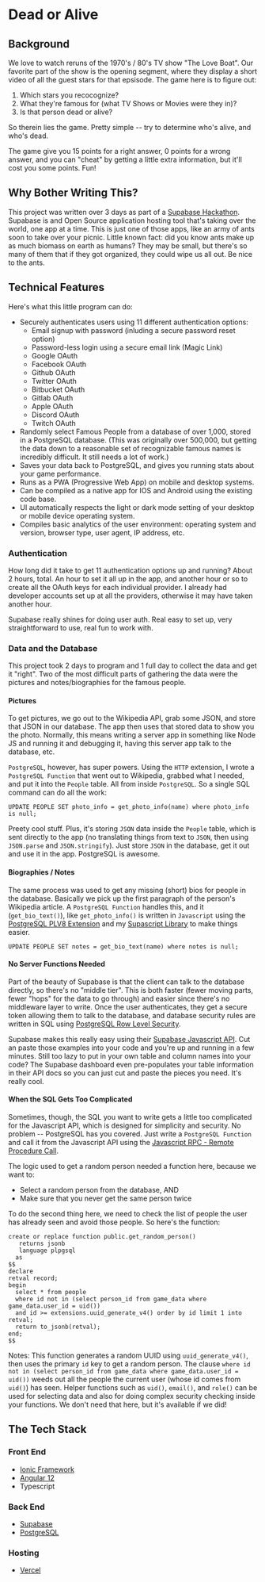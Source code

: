 # Dead or Alive

## Background

We love to watch reruns of the 1970's / 80's TV show "The Love Boat".  Our favorite part of the show is the opening segment, where they display a short video of all the guest stars for that epsisode.  The game here is to figure out:

1.  Which stars you recocognize?
2.  What they're famous for (what TV Shows or Movies were they in)?
3.  Is that person dead or alive?

So therein lies the game.  Pretty simple -- try to determine who's alive, and who's dead.

The game give you 15 points for a right answer, 0 points for a wrong answer, and you can "cheat" by getting a little extra information, but it'll cost you some points.  Fun!

## Why Bother Writing This?

This project was written over 3 days as part of a [Supabase Hackathon](https://supabase.io).  Supabase is and Open Source application hosting tool that's taking over the world, one app at a time.  This is just one of those apps, like an army of ants soon to take over your picnic.  Little known fact:  did you know ants make up as much biomass on earth as humans?  They may be small, but there's so many of them that if they got organized, they could wipe us all out.  Be nice to the ants.

## Technical Features

Here's what this little program can do:

- Securely authenticates users using 11 different authentication options:
    - Email signup with password (inluding a secure password reset option)
    - Password-less login using a secure email link (Magic Link)
    - Google OAuth
    - Facebook OAuth
    - Github OAuth
    - Twitter OAuth
    - Bitbucket OAuth
    - Gitlab OAuth
    - Apple OAuth
    - Discord OAuth
    - Twitch OAuth
- Randomly select Famous People from a database of over 1,000, stored in a PostgreSQL database.  (This was originally over 500,000, but getting the data down to a reasonable set of recognizable famous names is incredibly difficult.  It still needs a lot of work.)
- Saves your data back to PostgreSQL, and gives you running stats about your game performance.
- Runs as a PWA (Progressive Web App) on mobile and desktop systems.
- Can be compiled as a native app for IOS and Android using the existing code base.
- UI automatically respects the light or dark mode setting of your desktop or mobile device operating system.
- Compiles basic analytics of the user environment: operating system and version, browser type, user agent, IP address, etc.

### Authentication

How long did it take to get 11 authentication options up and running?  About 2 hours, total.  An hour to set it all up in the app, and another hour or so to create all the OAuth keys for each individual provider.  I already had developer accounts set up at all the providers, otherwise it may have taken another hour.

Supabase really shines for doing user auth.  Real easy to set up, very straightforward to use, real fun to work with.

### Data and the Database

This project took 2 days to program and 1 full day to collect the data and get it "right".  Two of the most difficult parts of gathering the data were the pictures and notes/biographies for the famous people.

#### Pictures

To get pictures, we go out to the Wikipedia API, grab some JSON, and store that JSON in our database.  The app then uses that stored data to show you the photo.  Normally, this means writing a server app in something like Node JS and running it and debugging it, having this server app talk to the database, etc.  

`PostgreSQL`, however, has super powers.  Using the `HTTP` extension, I wrote a `PostgreSQL Function` that went out to Wikipedia, grabbed what I needed, and put it into the `People` table.  All from inside `PostgreSQL`.  So a single SQL command can do all the work:

```
UPDATE PEOPLE SET photo_info = get_photo_info(name) where photo_info is null;
```

Preety cool stuff.  Plus, it's storing `JSON` data inside the `People` table, which is sent directly to the app (no translating things from text to `JSON`, then using `JSON.parse` and `JSON.stringify`).  Just store `JSON` in the database, get it out and use it in the app.  PostgreSQL is awesome.

#### Biographies / Notes

The same process was used to get any missing (short) bios for people in the database.  Basically we pick up the first paragraph of the person's Wikipedia article.  A `PostgreSQL Function` handles this, and it (`get_bio_text()`), like `get_photo_info()` is written in `Javascript` using the [PostgreSQL PLV8 Extension](https://plv8.github.io/) and my [Supascript Library](https://github.com/burggraf/supascript) to make things easier.

```
UPDATE PEOPLE SET notes = get_bio_text(name) where notes is null;
```

#### No Server Functions Needed

Part of the beauty of Supabase is that the client can talk to the database directly, so there's no "middle tier".  This is both faster (fewer moving parts, fewer "hops" for the data to go through) and easier since there's no middleware layer to write.  Once the user authenticates, they get a secure token allowing them to talk to the database, and database security rules are written in SQL using [PostgreSQL Row Level Security](https://www.postgresql.org/docs/9.5/ddl-rowsecurity.html). 

Supabase makes this really easy using their [Supabase Javascript API](https://supabase.io/docs/reference/javascript/select).  Cut an paste those examples into your code and you're up and running in a few minutes.  Still too lazy to put in your own table and column names into your code?  The Supabase dashboard even pre-populates your table information in their API docs so you can just cut and paste the pieces you need.  It's really cool.

#### When the SQL Gets Too Complicated

Sometimes, though, the SQL you want to write gets a little too complicated for the Javascript API, which is designed for simplicity and security.  No problem -- PostgreSQL has you covered.  Just write a `PostgreSQL Function` and call it from the Javascript API using the [Javascript RPC - Remote Procedure Call](https://supabase.io/docs/reference/javascript/rpc).

The logic used to get a random person needed a function here, because we want to:

- Select a random person from the database, AND
- Make sure that you never get the same person twice

To do the second thing here, we need to check the list of people the user has already seen and avoid those people.  So here's the function:

```
create or replace function public.get_random_person()
   returns jsonb
   language plpgsql
  as
$$
declare 
retval record;
begin
  select * from people 
  where id not in (select person_id from game_data where game_data.user_id = uid())
  and id >= extensions.uuid_generate_v4() order by id limit 1 into retval;
  return to_jsonb(retval);  
end;
$$
```

Notes:  This function generates a random UUID using `uuid_generate_v4()`, then uses the primary `id` key to get a random person.  The clause `where id not in (select person_id from game_data where game_data.user_id = uid())` weeds out all the people the current user (whose id comes from `uid()`) has seen.  Helper functions such as `uid()`, `email()`, and `role()` can be used for selecting data and also for doing complex security checking inside your functions.  We don't need that here, but it's available if we did!

## The Tech Stack

### Front End
- [Ionic Framework](https://ionicframework.com)
- [Angular 12](https://angular.io)
- Typescript 

### Back End
- [Supabase](https://supabase.io)
- [PostgreSQL](https://postgresql.org)

### Hosting
- [Vercel](https://vercel.com)
